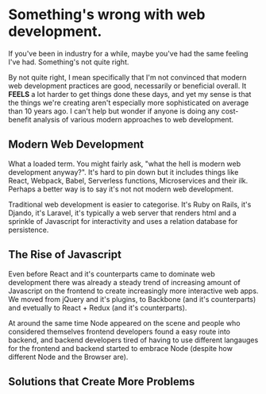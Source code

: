# Something's wrong with web development.

If you've been in industry for a while, maybe you've had the same feeling I've had. Something's not quite right.

By not quite right, I mean specifically that I'm not convinced that modern web development practices are good, necessarily or beneficial overall. It **FEELS** a lot harder to get things done these days, and yet my sense is that the things we're creating aren't especially more sophisticated on average than 10 years ago. I can't help but wonder if anyone is doing any cost-benefit analysis of various modern approaches to web development.

## Modern Web Development

What a loaded term. You might fairly ask, "what the hell is modern web development anyway?". It's hard to pin down but it includes things like React, Webpack, Babel, Serverless functions, Microservices and their ilk. Perhaps a better way is to say it's not not modern web development.

Traditional web development is easier to categorise. It's Ruby on Rails, it's Djando, it's Laravel, it's typically a web server that renders html and a sprinkle of Javascript for interactivity and uses a relation database for persistence.

## The Rise of Javascript

Even before React and it's counterparts came to dominate web development there was already a steady trend of increasing amount of Javascript on the frontend to create increasingly more interactive web apps. We moved from jQuery and it's plugins, to Backbone (and it's counterparts) and evetually to React + Redux (and it's counterparts).

At around the same time Node appeared on the scene and people who considered themselves frontend developers found a easy route into backend, and backend developers tired of having to use different langauges for the frontend and backend started to embrace Node (despite how different Node and the Browser are).

## Solutions that Create More Problems

